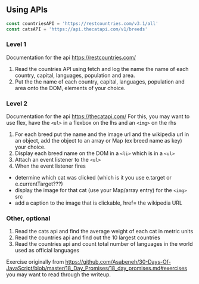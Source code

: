 ## Using APIs
```js
const countriesAPI = 'https://restcountries.com/v3.1/all'
const catsAPI = 'https://api.thecatapi.com/v1/breeds'
```

### Level 1
Documentation for the api https://restcountries.com/
1. Read the countries API using fetch and log the name the name of each country, capital, languages, population and area.  
2. Put the the name of each country, capital, languages, population and area onto the DOM, elements of your choice.

### Level 2
Documentation for the api https://thecatapi.com/ 
For this, you may want to use flex,  have the `<ul>` in a flexbox on the lhs and an `<img>` on the rhs
1. For each breed put the name and the image url and the wikipedia url in an object, add the object to an array or Map (ex breed name as key) your choice.
2. Display each breed name on the DOM in a `<li>` which is in a `<ul>` 
3. Attach an event listener to the `<ul>` 
4. When the event listener fires 
  * determine which cat was clicked (which is it you use e.target or e.currentTarget???)
  * display the image for that cat (use your Map/array entry) for the `<img>` src
  * add a caption to the image that is clickable, href= the wikipedia URL

### Other, optional
1. Read the cats api and find the average weight of each cat in metric units
2. Read the countries api and find out the 10 largest countries
3. Read the countries api and count total number of languages in the world used as official languages

Exercise originally from   https://github.com/Asabeneh/30-Days-Of-JavaScript/blob/master/18_Day_Promises/18_day_promises.md#exercises    you may want to read through the writeup.
